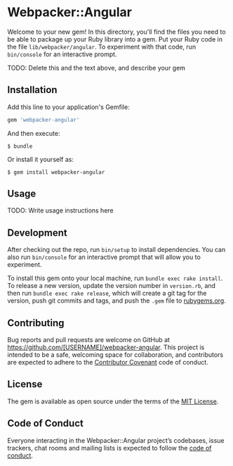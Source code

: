 # Webpacker::Angular

Welcome to your new gem! In this directory, you'll find the files you need to be able to package up your Ruby library into a gem. Put your Ruby code in the file `lib/webpacker/angular`. To experiment with that code, run `bin/console` for an interactive prompt.

TODO: Delete this and the text above, and describe your gem

## Installation

Add this line to your application's Gemfile:

```ruby
gem 'webpacker-angular'
```

And then execute:

    $ bundle

Or install it yourself as:

    $ gem install webpacker-angular

## Usage

TODO: Write usage instructions here

## Development

After checking out the repo, run `bin/setup` to install dependencies. You can also run `bin/console` for an interactive prompt that will allow you to experiment.

To install this gem onto your local machine, run `bundle exec rake install`. To release a new version, update the version number in `version.rb`, and then run `bundle exec rake release`, which will create a git tag for the version, push git commits and tags, and push the `.gem` file to [rubygems.org](https://rubygems.org).

## Contributing

Bug reports and pull requests are welcome on GitHub at https://github.com/[USERNAME]/webpacker-angular. This project is intended to be a safe, welcoming space for collaboration, and contributors are expected to adhere to the [Contributor Covenant](http://contributor-covenant.org) code of conduct.

## License

The gem is available as open source under the terms of the [MIT License](http://opensource.org/licenses/MIT).

## Code of Conduct

Everyone interacting in the Webpacker::Angular project’s codebases, issue trackers, chat rooms and mailing lists is expected to follow the [code of conduct](https://github.com/[USERNAME]/webpacker-angular/blob/master/CODE_OF_CONDUCT.md).
